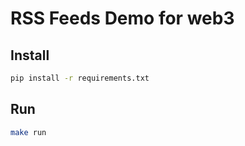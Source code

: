 # RSS Feeds Demo for web3


## Install

```bash
pip install -r requirements.txt
```

## Run

```bash
make run
```